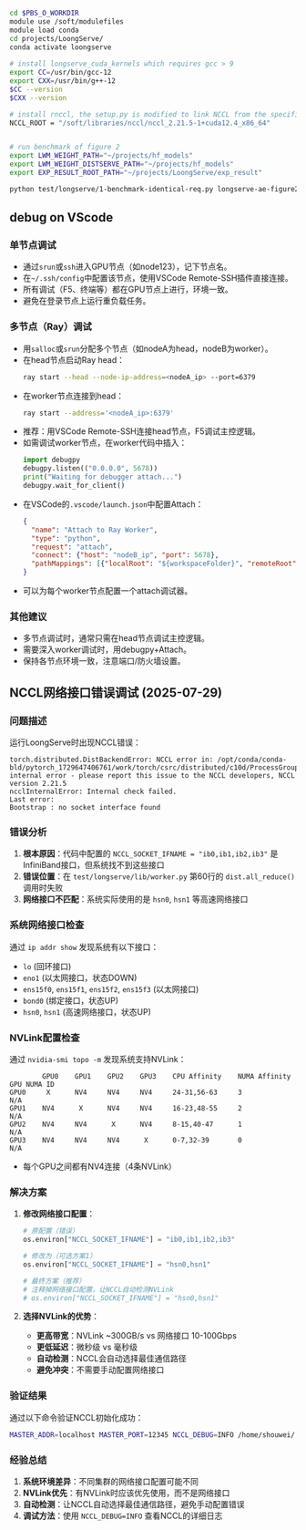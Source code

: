 ```bash
cd $PBS_O_WORKDIR
module use /soft/modulefiles
module load conda
cd projects/LoongServe/
conda activate loongserve
    
# install longserve_cuda_kernels which requires gcc > 9
export CC=/usr/bin/gcc-12
export CXX=/usr/bin/g++-12
$CC --version
$CXX --version

# install rnccl, the setup.py is modified to link NCCL from the specified path
NCCL_ROOT = "/soft/libraries/nccl/nccl_2.21.5-1+cuda12.4_x86_64"


# run benchmark of figure 2
export LWM_WEIGHT_PATH="~/projects/hf_models"
export LWM_WEIGHT_DISTSERVE_PATH="~/projects/hf_models"
export EXP_RESULT_ROOT_PATH="~/projects/LoongServe/exp_result"

python test/longserve/1-benchmark-identical-req.py longserve-ae-figure2
```

## debug on VScode

### 单节点调试
- 通过`srun`或`ssh`进入GPU节点（如node123），记下节点名。
- 在`~/.ssh/config`中配置该节点，使用VSCode Remote-SSH插件直接连接。
- 所有调试（F5、终端等）都在GPU节点上进行，环境一致。
- 避免在登录节点上运行重负载任务。

### 多节点（Ray）调试
- 用`salloc`或`srun`分配多个节点（如nodeA为head，nodeB为worker）。
- 在head节点启动Ray head：
  ```bash
  ray start --head --node-ip-address=<nodeA_ip> --port=6379
  ```
- 在worker节点连接到head：
  ```bash
  ray start --address='<nodeA_ip>:6379'
  ```
- 推荐：用VSCode Remote-SSH连接head节点，F5调试主控逻辑。
- 如需调试worker节点，在worker代码中插入：
  ```python
  import debugpy
  debugpy.listen(("0.0.0.0", 5678))
  print("Waiting for debugger attach...")
  debugpy.wait_for_client()
  ```
- 在VSCode的`.vscode/launch.json`中配置Attach：
  ```json
  {
    "name": "Attach to Ray Worker",
    "type": "python",
    "request": "attach",
    "connect": {"host": "nodeB_ip", "port": 5678},
    "pathMappings": [{"localRoot": "${workspaceFolder}", "remoteRoot": "/path/to/your/code/on/nodeB"}]
  }
  ```
- 可以为每个worker节点配置一个attach调试器。

### 其他建议
- 多节点调试时，通常只需在head节点调试主控逻辑。
- 需要深入worker调试时，用debugpy+Attach。
- 保持各节点环境一致，注意端口/防火墙设置。

## NCCL网络接口错误调试 (2025-07-29)

### 问题描述
运行LoongServe时出现NCCL错误：
```
torch.distributed.DistBackendError: NCCL error in: /opt/conda/conda-bld/pytorch_1729647406761/work/torch/csrc/distributed/c10d/ProcessGroupNCCL.cpp:2251, internal error - please report this issue to the NCCL developers, NCCL version 2.21.5
ncclInternalError: Internal check failed.
Last error:
Bootstrap : no socket interface found
```

### 错误分析
1. **根本原因**：代码中配置的 `NCCL_SOCKET_IFNAME = "ib0,ib1,ib2,ib3"` 是InfiniBand接口，但系统找不到这些接口
2. **错误位置**：在 `test/longserve/lib/worker.py` 第60行的 `dist.all_reduce()` 调用时失败
3. **网络接口不匹配**：系统实际使用的是 `hsn0`, `hsn1` 等高速网络接口

### 系统网络接口检查
通过 `ip addr show` 发现系统有以下接口：
- `lo` (回环接口)
- `eno1` (以太网接口，状态DOWN)
- `ens15f0`, `ens15f1`, `ens15f2`, `ens15f3` (以太网接口)
- `bond0` (绑定接口，状态UP)
- `hsn0`, `hsn1` (高速网络接口，状态UP)

### NVLink配置检查
通过 `nvidia-smi topo -m` 发现系统支持NVLink：
```
        GPU0    GPU1    GPU2    GPU3    CPU Affinity    NUMA Affinity   GPU NUMA ID
GPU0     X      NV4     NV4     NV4     24-31,56-63     3               N/A
GPU1    NV4      X      NV4     NV4     16-23,48-55     2               N/A
GPU2    NV4     NV4      X      NV4     8-15,40-47      1               N/A
GPU3    NV4     NV4     NV4      X      0-7,32-39       0               N/A
```
- 每个GPU之间都有NV4连接（4条NVLink）

### 解决方案
1. **修改网络接口配置**：
   ```python
   # 原配置（错误）
   os.environ["NCCL_SOCKET_IFNAME"] = "ib0,ib1,ib2,ib3"
   
   # 修改为（可选方案1）
   os.environ["NCCL_SOCKET_IFNAME"] = "hsn0,hsn1"
   
   # 最终方案（推荐）
   # 注释掉网络接口配置，让NCCL自动检测NVLink
   # os.environ["NCCL_SOCKET_IFNAME"] = "hsn0,hsn1"
   ```

2. **选择NVLink的优势**：
   - **更高带宽**：NVLink ~300GB/s vs 网络接口 10-100Gbps
   - **更低延迟**：微秒级 vs 毫秒级
   - **自动检测**：NCCL会自动选择最佳通信路径
   - **避免冲突**：不需要手动配置网络接口

### 验证结果
通过以下命令验证NCCL初始化成功：
```bash
MASTER_ADDR=localhost MASTER_PORT=12345 NCCL_DEBUG=INFO /home/shouwei/.conda/envs/loongserve/bin/python -c "import torch; import torch.distributed as dist; dist.init_process_group('nccl', init_method='env://', rank=0, world_size=1); print('NCCL initialized successfully')"
```

### 经验总结
1. **系统环境差异**：不同集群的网络接口配置可能不同
2. **NVLink优先**：有NVLink时应该优先使用，而不是网络接口
3. **自动检测**：让NCCL自动选择最佳通信路径，避免手动配置错误
4. **调试方法**：使用 `NCCL_DEBUG=INFO` 查看NCCL的详细日志